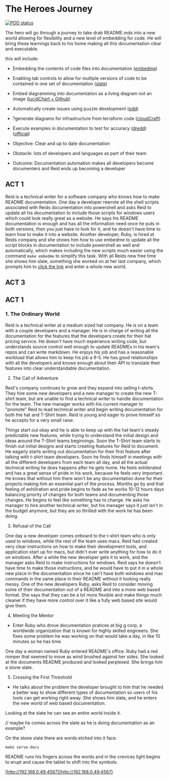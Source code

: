 # The Heroes Journey

[![PDD status](http://www.0pdd.com/svg?name=raboley/the-heroes-journey)](http://www.0pdd.com/p?name=raboley/the-heroes-journey)

The hero will go through a journey to take drab README.mds into a new world allowing for flexibility and a new level of embedding for code. He will bring these learnings back to his home making all this documentation clear and executable.

this will include:

* Embedding the contents of code files into documentation ([embedme](https://github.com/zakhenry/embedme))
* Enabling tab controls to allow for multiple versions of code to be contained in one set of documentation ([slate](https://github.com/slatedocs/slate/wiki/Markdown-Syntax))
* Embed diagramming into documentation as a living diagram not an image ([lucidChart + Github](https://www.lucidchart.com/pages/integrations/github))
* Automatically create issues using puzzle development ([pdd](http://www.0pdd.com))
* ?generate diagrams for infrastructure from terraform code ([cloudCraft](https://medium.com/faun/modules-tf-convert-visual-aws-diagram-into-terraform-configurations-e61fb0574b10))
* Execute examples in documentation to test for accuracy ([dredd](https://rollout.io/blog/testing-code-examples-in-documentation/)) ([official](https://dredd.org/en/latest/))

* Objective: Clear and up to date documentation
* Obstacle: lots of developers and languages as part of their team
* Outcome: Documentation automation makes all developers become documenters and Reid ends up becoming a developer

## ACT 1

Reid is a technical writer for a software company who knows how to make README documentation.
One day a developer rewrote all the shell scripts associated with Reids documentation into powershell and asks Reid to update all his documentation to include those scripts for windows users which could look really great as a website.
He says his README documentation is enough and has all the information need once he puts in both versions, then you just have to look for it, and he doesn't have time to learn how to make it into a website.
Another developer, Ruby, is hired at Reids company and she shows him how to use embedme to update all the script blocks in documentation to include powershell as well and automatically, which makes including the new scripts much easier using the command `make embedme` to simplify this task.
With all Reids new free time she shows him slate, something she worked on at her last company, which prompts him to [click the link](https://raboley.github.io/the-heroes-journey/) and enter a whole new world.




















































## ACT 3










## ACT 1

### 1. The Ordinary World

Reid is a technical writer at a medium sized hat company.
He is on a team with a couple developers and a manager.
He is in charge of writing all the documentation for the features that the developers create for their hat pricing service.
He doesn't have much experience writing code, but understands source control well enough to update READMEs in his team's repos and can write markdown.
He enjoys his job and has a reasonable workload that allows him to keep his job a 9-5.
He has good relationships with all the developers and knows enough about their API to translate their features into clear understandable documentation.

2. The Call of Adventure

Reid's company continues to grow and they expand into selling t-shirts.
They hire some new developers and a new manager to create the new T-shirt team, but are unable to find a technical writer to handle documentation for the team.
The new manager works with his current manager to "promote" Reid to lead technical writer and begin writing documentation for both the hat and T-Shirt team.
Reid is young and eager to prove himself so he accepts for a very small raise.

Things start out okay and he is able to keep up with the hat team's steady predictable new features, while trying to understand the initial design and ideas around the T-Shirt teams beginnings. Soon the T-Shirt team starts to finish out initial designs and starts creating features for Reid to document. 
He eagarly starts writing out documentation for their first feature after talking with t-shirt team developers.
Soon he finds himself in meetings with all the different developers from each team all day, and all the actual technical writing he does happens after he gets home.
He feels exhilerated and has a great sense of pride in his work, because he feels very important.
He knows that without him there won't be any documentation done for their projects making him an essential part of the process.
Months go by and that feeling of exhiliration and pride begins to fade as he works 10-12 hours days balancing priority of changes for both teams and documenting those changes.
He begins to feel like something has to change.
He asks his manager to hire another technical writer, but his manager says it just isn't in the budget anymore, but they are so thrilled with the work he has been doing.

3. Refusal of the Call

One day a new developer comes onboard to the t-shirt team who is only used to windows, while the rest of the team uses macs. 
Reid had created very clear instructions on how to make their development tools, and application start up for macs, but didn't ever write anything for how to do it on windows.
After a while the new developer gets it to work, and the manager asks Reid to make instructions for windows.
Reid says he doesn't have time to make those instructions, and he would have to put it in a whole new place in the documentation since he can't have both windows and mac commands in the same place in their README without it looking really messy.
One of the new developers Ruby, asks Reid to consider moving some of their documentation out of a README and into a more web based format.
She says that they can be a lot more flexible and make things much cleaner if they have more control over it like a fully web based site would give them.

4. Meeting the Mentor

* Enter Ruby who drove documentation pratices at big g corp, a worldwide organization that is known for highly skilled engineers. She fixes some problem he was working on that would take a day, in like 10 minutes so he has time.

One day a woman named Ruby entered README's office. Ruby had a red romper that seemed to move as wind brushed against her sides. She looked at the documents README produced and looked perplexed.
She brings him a stone slate.

5. Crossing the First Threshold

* He talks about the problem the developer brought to him that he needed a better way to show different types of documentation so users of his tools can get working right away. She shows him slate, and he enters the new world of web based documentation.

Looking at the slate he can see an entire world inside it.

// maybe he comes across the slate as he is doing documentation as an example?

On the stone slate there are words etched into it face.

```shell
make serve-docs
```

README runs his fingers across the words and in the crevices light begins to erupt and cause the tablet to shift into the symbols:

[http://192.168.0.49:4567](http://192.168.0.49:4567)
